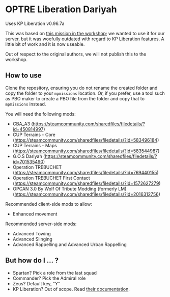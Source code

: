 # OPTRE Liberation Dariyah

Uses KP Liberation v0.96.7a

This was based on [this mission in the workshop](https://steamcommunity.com/sharedfiles/filedetails/?id=1331079949); we wanted to use it for our server, but it was woefully outdated with regard to KP Liberation features. A little bit of work and it is now useable.

Out of respect to the original authors, we will not publish this to the workshop.

## How to use
Clone the repository, ensuring you do not rename the created folder and copy the folder to your `mpmissions` location. Or, if you prefer, use a tool such as PBO maker to create a PBO file from the folder and copy that to `mpmissions` instead.

You will need the following mods:

- CBA_A3 (https://steamcommunity.com/sharedfiles/filedetails/?id=450814997)
- CUP Terrains - Core (https://steamcommunity.com/sharedfiles/filedetails/?id=583496184)
- CUP Terrains - Maps (https://steamcommunity.com/sharedfiles/filedetails/?id=583544987)
- G.O.S Dariyah (https://steamcommunity.com/sharedfiles/filedetails/?id=701535490)
- Operation TREBUCHET (https://steamcommunity.com/sharedfiles/filedetails/?id=769440155)
- Operation TREBUCHET First Contact (https://steamcommunity.com/sharedfiles/filedetails/?id=1572627279)
- OPCAN 3.0 By Wolf Of Tribute Modding (formerly LM) (https://steamcommunity.com/sharedfiles/filedetails/?id=2016312756)

Recommended client-side mods to allow:
- Enhanced movement

Recommended server-side mods:
- Advanced Towing
- Advanced Slinging
- Advanced Rappelling and Advanced Urban Rappelling

## But how do I ... ?

- Spartan? Pick a role from the last squad
- Commander? Pick the Admiral role
- Zeus? Default key, "Y"
- KP Liberation? Out of scope. Read [their documentation](https://github.com/KillahPotatoes/KP-Liberation/wiki).
